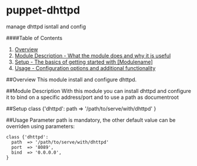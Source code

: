 puppet-dhttpd
=============

manage dhttpd isntall and config

####Table of Contents

1. [Overview](#overview)
2. [Module Description - What the module does and why it is useful](#module-description)
3. [Setup - The basics of getting started with [Modulename]](#setup)
4. [Usage - Configuration options and additional functionality](#usage)

##Overview
This module install and configure dhttpd.

##Module Description
With this module you can install dhttpd and configure it to bind on a specific address/port and to use a path as documentroot

##Setup
    class {'dhttpd':
      path  => '/path/to/serve/with/dhttpd'
    }

##Usage
Parameter path is mandatory, the other default value can be overriden using parameters:

    class {'dhttpd':
      path  => '/path/to/serve/with/dhttpd'
      port  => '8089',
      bind  => '0.0.0.0',
    }
